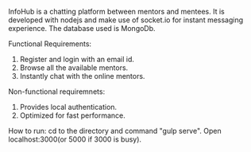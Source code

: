 InfoHub is a chatting platform between mentors and mentees.
It is developed with nodejs and make use of socket.io for instant messaging experience.
The database used is MongoDb.

Functional Requirements:
1. Register and login with an email id.
2. Browse all the available mentors.
3. Instantly chat with the online mentors.

Non-functional requiremnets:
1. Provides local authentication.
2. Optimized for fast performance.


How to run:
cd to the directory and command "gulp serve".
Open localhost:3000(or 5000 if 3000 is busy).
